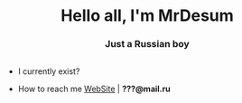 <h1 align="center">Hello all, I'm MrDesum</h1>
<h3 align="center">Just a Russian boy</h3>

<p align="left"> <img src="https://mrdesum.ru/assets/business-card/favicon.ico" alt="" /> </p>

- I currently exist?

-  How to reach me [WebSite](https://mrdesum.ru) | **???@mail.ru**
